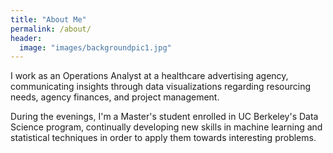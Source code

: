 ```yaml
---
title: "About Me"
permalink: /about/
header:
  image: "images/backgroundpic1.jpg"
---
```


I work as an Operations Analyst at a healthcare advertising agency, communicating insights through data visualizations regarding resourcing needs, agency finances, and project management.  

During the evenings, I'm a Master's student enrolled in UC Berkeley's Data Science program, continually developing new skills in machine learning and statistical techniques in order to apply them towards interesting problems.
